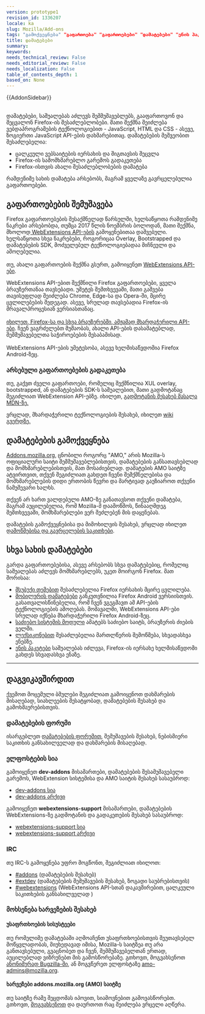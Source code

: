 ```yaml
---
version: prototype1
revision_id: 1336207
locale: ka
slug: Mozilla/Add-ons
tags: "გამოქვეყნება" "გაფართოება" "გაფართოებები" "დამატებები" "ენის პაკეტი" "თემები" "ლექსიკონი" "საძიებო სისტემები" "Add-ons" "Landing" "Mozilla" "TopicStub" "Extension" "Extensions" "NeedsTranslation"
title: დამატებები
summary: 
keywords: 
needs_technical_review: False
needs_editorial_review: False
needs_localization: False
table_of_contents_depth: 1
based_on: None
---
```

<div>{{AddonSidebar}}</div>

<div>&nbsp;</div>

<p><span class="seoSummary">დამატებები, საშუალებას აძლევს შემმუშავებლებს, გააფართოვონ და შეცვალონ Firefox-ის შესაძლებლობები. მათი შექმნა შეიძლება ვებდაპროგრამების ტექნოლოგიებით </span>- JavaScript, HTML და CSS - ასევე, ზოგიერთი JavaScript API-ების დახმარებითაც. დამატებების მეშვეობით შესაძლებელია:</p>

<ul>
 <li>ცალკეული ვებსაიტების იერსახის და შიგთავსის შეცვლა</li>
 <li>Firefox-ის სამომხმარებლო გარემოს გადაკეთება</li>
 <li>Firefox-ისთვის ახალი შესაძლებლობების დამატება</li>
</ul>

<p>რამდენიმე სახის დამატება არსებობს, მაგრამ ყველაზე გავრცელებულია გაფართოებები.</p>

<h2 id="Developing_extensions">გაფართოებების შემუშავება</h2>

<p>Firefox გაფართოებების შესაქმნელად წარსულში, ხელსაწყოთა რამდენიმე ნაკრები არსებობდა, თუმცა 2017 წლის ნოემბრის ბოლოდან, მათი შექმნა, მხოლოდ<a href="https://developer.mozilla.org/en-US/Add-ons/WebExtensions"> WebExtensions API-ების</a> გამოყენებითაა დაშვებული. ხელსაწყოთა სხვა ნაკრებები, როგორიცაა Overlay, Bootstrapped და დამატებების SDK, მოძველებულ ტექნოლოგიებადაა მიჩნეული და ამოღებულია.<br />
 <br />
 თუ, ახალი გაფართოების შექმნა გსურთ, გამოიყენეთ <a href="https://developer.mozilla.org/en-US/Add-ons/WebExtensions">WebExtensions API-ები</a>.</p>

<p>WebExtensions API-ებით შექმნილი Firefox გაფართოებები, ყველა ბრაუზერთანაა თავსებადი. უმეტეს შემთხვევაში, მათი გაშვება თავისუფლად შეიძლება Chrome, Edge-სა და Opera-ში, მცირე ცვლილებების შედეგად. ასევე, სრულად თავსებადია Firefox-ის მრავალპროცესიან ვერსიასთანაც.<br />
 <br />
 <a href="https://developer.mozilla.org/en-US/Add-ons/WebExtensions/Browser_support_for_JavaScript_APIs">იხილეთ, Firefox-სა და სხვა ბრაუზერებში, ამჟამად მხარდაჭერილი API-ები</a>. ჩვენ ვაგრძელებთ მუშაობას, ახალი API-ების დასამატებლად, შემმუშავებელთა საჭიროებების შესაბამისად.<br />
 <br />
 WebExtensions API-ების უმეტესობა, ასევე ხელმისაწვდომია Firefox Android-ზეც.</p>

<h3 id="Migrate_an_existing_extension">არსებული გაფართოებების გადაკეთება</h3>

<p>თუ, გაქვთ ძველი გაფართოები, რომელიც შექმნილია XUL overlay, bootstrapped, ან დამატებების SDK-ს საშუალებით, მათი გადმოტანაც შეგიძლიათ WebExtension API-ებზე. იხილეთ, <a href="/en-US/Add-ons/WebExtensions/Porting_a_legacy_Firefox_add-on">გადმოტანის შესახებ მასალა MDN-ზე.</a></p>

<p>ვრცლად, მხარდაჭერილი ტექნოლოგიების შესახებ, იხილეთ <a href="/en-US/docs/">wiki გვერდზე.</a></p>

<h2 id="Publishing_add-ons">დამატებების გამოქვეყნება</h2>

<p><a href="https://addons.mozilla.org">Addons.mozilla.org</a>, ცნობილი როგორც "AMO," არის Mozilla-ს ოფიციალური საიტი შემმუშავებლებისთვის, დამატებების განსათავსებლად და მომხმარებლებისთვის, მათ მოსაძიებლად. დამატების AMO საიტზე ატვირთვით, თქვენ შეგიძლიათ გახდეთ ჩვენი შემქმნელებისა და მომხმარებლების დიდი ერთობის წევრი და მარტივად გაუზიაროთ თქვენი ნამუშევარი ხალხს.</p>

<p>თქვენ არ ხართ ვალდებული AMO-ზე განათავსოთ თქვენი დამატება, მაგრამ აუცილებელია, რომ Mozilla-მ დაამოწმოს, წინააღმდეგ შემთხვევაში, მომხმარებლები ვერ შეძლებენ მის დაყენებას.</p>

<p>დამატების გამოქვეყნებისა და მიმოხილვის შესახებ, ვრცლად იხილეთ <a href="https://developer.mozilla.org/en-US/Add-ons/Distribution">დამოწმებისა და გავრცელების საკითხები</a>.</p>

<h2 id="Other_types_of_add-ons">სხვა სახის დამატებები</h2>

<p>გარდა გაფართოებებისა, ასევე არსებობს სხვა დამატებებიც, რომელიც საშუალებას აძლევს მომხმარებლებს, უკეთ მოირგონ Firefox. მათ შორისაა:</p>

<ul>
 <li><a href="https://developer.mozilla.org/Add-ons/Themes/Background">მსუბუქი თემებით</a> შესაძლებელია Firefox იერსახის მცირე ცვლილება.</li>
 <li><a href="/en-US/Add-ons/Firefox_for_Android">მობილურის დამატებები</a> განკუთვნილია Firefox Android ვერსიისთვის. გასათვალისწინებელია, რომ ჩვენ ვგეგმავთ ამ API-ების ტექნოლოგიების ამოღებას. მომავალში, WebExtensions API-ები სრულად იქნება მხარდაჭერილი Firefox Android-ზეც.</li>
 <li><a href="/en-US/docs/Creating_OpenSearch_plugins_for_Firefox">საძიებო სისტემის მოდული</a> ამატებს საძიებო საიტს, ბრაუზერის ძიების ველში.</li>
 <li><a href="/en-US/docs/Mozilla/Creating_a_spell_check_dictionary_add-on">ლექსიკონებით</a> შესაძლებელია მართლწერის შემოწმება, სხვადასხვა ენებზე.</li>
 <li><a href="https://support.mozilla.org/kb/use-firefox-interface-other-languages-language-pack">ენის პაკეტები</a> საშუალებას იძლევა, Firefox-ის იერსახე ხელმისაწვდომი გახდეს სხვადასხვა ენაზე.</li>
</ul>

<hr />
<h2 id="Contact_us">დაგვიკავშირდით</h2>

<p>ქვემოთ მოცემული ბმულები შეგიძლიათ გამოიყენოთ დახმარების მისაღებად, სიახლეების შესატყობად, დამატებების შესახებ და გამოხმაურებისთვის.</p>

<h3 id="Add-ons_forum">დამატებების ფორუმი</h3>

<p>ისარგებლეთ <a href="https://discourse.mozilla.org/c/add-ons">დამატებების ფორუმით</a>, შემუშავების შესახებ, ნებისმიერი საკითხის განსახილველად და დახმარების მისაღებად.</p>

<h3 id="Mailing_lists">ელფოსტების სია</h3>

<p>გამოიყენეთ <strong>dev-addons</strong> მისამართები, დამატებების შესამუშავებელი გარემოს, WebExtension სისტემისა და AMO საიტის შესახებ სასაუბროდ:</p>

<ul>
 <li><a href="https://mail.mozilla.org/listinfo/dev-addons">dev-addons სია</a></li>
 <li><a href="https://mail.mozilla.org/pipermail/dev-addons/">dev-addons არქივი</a></li>
</ul>

<p>გამოიყენეთ <strong>webextensions-support</strong> მისამართები, დამატებების WebExtensions-ზე გადმოტანის და გადაკეთების შესახებ სასაუბროდ:</p>

<ul>
 <li><a href="https://mail.mozilla.org/listinfo/webextensions-support">webextensions-support სია</a></li>
 <li><a href="https://mail.mozilla.org/pipermail/webextensions-support/">webextensions-support არქივი</a></li>
</ul>

<h3 id="IRC">IRC</h3>

<p>თუ IRC-ს გამოყენება უფრო მოგწონთ, შეგიძლიათ იხილოთ:</p>

<ul>
 <li><a href="irc://irc.mozilla.org/addons">#addons</a> (დამატებების შესახებ)</li>
 <li><a href="irc://irc.mozilla.org/extdev">#extdev</a> (დამატებების შემუშავების შესახებ, ზოგადი საუბრებისთვის)</li>
 <li><a href="irc://irc.mozilla.org/webextensions">#webextensions</a> (WebExtensions API-სთან დაკავშირებით, ცალკეული საკითხების განსახილველად )</li>
</ul>

<h3 id="Report_problems">მოხსენება ხარვეზების შესახებ</h3>

<h4 id="Security_vulnerabilities">უსაფრთხოების სისუსტეები</h4>

<p>თუ რომელიმე დამატებაში აღმოაჩენთ უსაფრთხოებისთვის შეუთავსებელ მოწყვლადობას, მიუხედავად იმისა, Mozilla-ს საიტზეა თუ არა განთავსებული, გვაცნობეთ და ჩვენ, შემმუშავებელთან ერთად, აუცილებლად ვიზრუნებთ მის გამოსწორებაზე. გთხოვთ, მოგვახსენოთ <a href="http://www.mozilla.org/projects/security/security-bugs-policy.html">ანონიმურად </a><a href="https://bugzilla.mozilla.org/enter_bug.cgi?product=addons.mozilla.org&amp;component=Add-on%20Security&amp;maketemplate=Add-on%20Security%20Bug&amp;bit-23=1&amp;rep_platform=All&amp;op_sys=All">Bugzilla-ში</a>, ან მოგვწერეთ ელფოსტაზე <a href="mailto:amo-admins@mozilla.org">amo-admins@mozilla.org</a>.</p>

<h4 id="Bugs_on_addons.mozilla.org_(AMO)">ხარვეზები addons.mozilla.org (AMO) საიტზე</h4>

<p>თუ საიტზე რამე შეცდომას იპოვით, სიამოვნებით გამოვასწორებთ. გთხოვთ, <a href="https://github.com/mozilla/addons/issues/new">მოგვახსენოთ</a> და დაურთოთ რაც შეიძლება ვრცელი აღწერა.</p>

